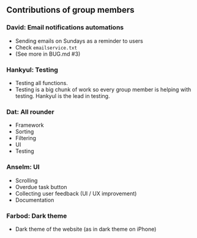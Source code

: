 ## Contributions of group members

### David: Email notifications automations
- Sending emails on Sundays as a reminder to users
- Check `emailservice.txt`
- (See more in BUG.md #3)

### Hankyul: Testing
- Testing all functions.
- Testing is a big chunk of work so every group member is helping with testing. Hankyul is the lead in testing.

### Dat: All rounder
- Framework
- Sorting
- Filtering
- UI
- Testing

### Anselm: UI
- Scrolling
- Overdue task button
- Collecting user feedback (UI / UX improvement)
- Documentation

### Farbod: Dark theme
- Dark theme of the website (as in dark theme on iPhone)
